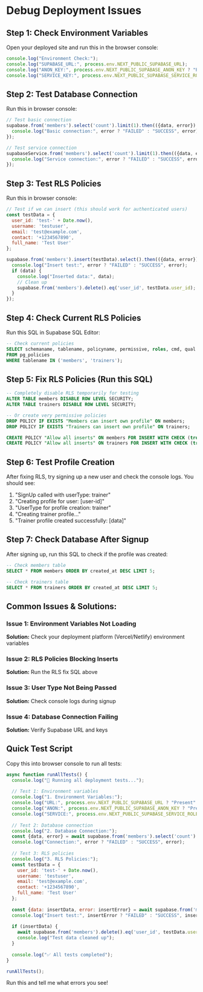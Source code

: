 # Debug Deployment Issues

## Step 1: Check Environment Variables

Open your deployed site and run this in the browser console:

```javascript
console.log("Environment Check:");
console.log("SUPABASE_URL:", process.env.NEXT_PUBLIC_SUPABASE_URL);
console.log("ANON_KEY:", process.env.NEXT_PUBLIC_SUPABASE_ANON_KEY ? "Present" : "Missing");
console.log("SERVICE_KEY:", process.env.NEXT_PUBLIC_SUPABASE_SERVICE_ROLE_KEY ? "Present" : "Missing");
```

## Step 2: Test Database Connection

Run this in browser console:

```javascript
// Test basic connection
supabase.from('members').select('count').limit(1).then(({data, error}) => {
  console.log("Basic connection:", error ? "FAILED" : "SUCCESS", error);
});

// Test service connection
supabaseService.from('members').select('count').limit(1).then(({data, error}) => {
  console.log("Service connection:", error ? "FAILED" : "SUCCESS", error);
});
```

## Step 3: Test RLS Policies

Run this in browser console:

```javascript
// Test if we can insert (this should work for authenticated users)
const testData = {
  user_id: 'test-' + Date.now(),
  username: 'testuser',
  email: 'test@example.com',
  contact: '+1234567890',
  full_name: 'Test User'
};

supabase.from('members').insert(testData).select().then(({data, error}) => {
  console.log("Insert test:", error ? "FAILED" : "SUCCESS", error);
  if (data) {
    console.log("Inserted data:", data);
    // Clean up
    supabase.from('members').delete().eq('user_id', testData.user_id);
  }
});
```

## Step 4: Check Current RLS Policies

Run this SQL in Supabase SQL Editor:

```sql
-- Check current policies
SELECT schemaname, tablename, policyname, permissive, roles, cmd, qual 
FROM pg_policies 
WHERE tablename IN ('members', 'trainers');
```

## Step 5: Fix RLS Policies (Run this SQL)

```sql
-- Completely disable RLS temporarily for testing
ALTER TABLE members DISABLE ROW LEVEL SECURITY;
ALTER TABLE trainers DISABLE ROW LEVEL SECURITY;

-- Or create very permissive policies
DROP POLICY IF EXISTS "Members can insert own profile" ON members;
DROP POLICY IF EXISTS "Trainers can insert own profile" ON trainers;

CREATE POLICY "Allow all inserts" ON members FOR INSERT WITH CHECK (true);
CREATE POLICY "Allow all inserts" ON trainers FOR INSERT WITH CHECK (true);
```

## Step 6: Test Profile Creation

After fixing RLS, try signing up a new user and check the console logs. You should see:

1. "SignUp called with userType: trainer"
2. "Creating profile for user: [user-id]"
3. "UserType for profile creation: trainer"
4. "Creating trainer profile..."
5. "Trainer profile created successfully: [data]"

## Step 7: Check Database After Signup

After signing up, run this SQL to check if the profile was created:

```sql
-- Check members table
SELECT * FROM members ORDER BY created_at DESC LIMIT 5;

-- Check trainers table  
SELECT * FROM trainers ORDER BY created_at DESC LIMIT 5;
```

## Common Issues & Solutions:

### Issue 1: Environment Variables Not Loading
**Solution:** Check your deployment platform (Vercel/Netlify) environment variables

### Issue 2: RLS Policies Blocking Inserts
**Solution:** Run the RLS fix SQL above

### Issue 3: User Type Not Being Passed
**Solution:** Check console logs during signup

### Issue 4: Database Connection Failing
**Solution:** Verify Supabase URL and keys

## Quick Test Script

Copy this into browser console to run all tests:

```javascript
async function runAllTests() {
  console.log("🧪 Running all deployment tests...");
  
  // Test 1: Environment variables
  console.log("1. Environment Variables:");
  console.log("URL:", process.env.NEXT_PUBLIC_SUPABASE_URL ? "Present" : "Missing");
  console.log("ANON:", process.env.NEXT_PUBLIC_SUPABASE_ANON_KEY ? "Present" : "Missing");
  console.log("SERVICE:", process.env.NEXT_PUBLIC_SUPABASE_SERVICE_ROLE_KEY ? "Present" : "Missing");
  
  // Test 2: Database connection
  console.log("2. Database Connection:");
  const {data, error} = await supabase.from('members').select('count').limit(1);
  console.log("Connection:", error ? "FAILED" : "SUCCESS", error);
  
  // Test 3: RLS policies
  console.log("3. RLS Policies:");
  const testData = {
    user_id: 'test-' + Date.now(),
    username: 'testuser',
    email: 'test@example.com',
    contact: '+1234567890',
    full_name: 'Test User'
  };
  
  const {data: insertData, error: insertError} = await supabase.from('members').insert(testData).select();
  console.log("Insert test:", insertError ? "FAILED" : "SUCCESS", insertError);
  
  if (insertData) {
    await supabase.from('members').delete().eq('user_id', testData.user_id);
    console.log("Test data cleaned up");
  }
  
  console.log("✅ All tests completed");
}

runAllTests();
```

Run this and tell me what errors you see! 